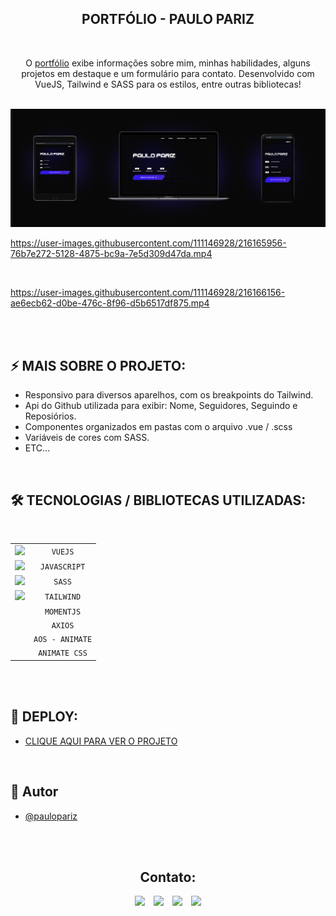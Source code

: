 <h2 align="center">PORTFÓLIO - PAULO PARIZ</h2>

<br>

<p align="center">O <a href="https://paulopariz.vercel.app/">portfólio</a> exibe informações sobre mim, minhas habilidades, alguns projetos em destaque e um formulário para contato. Desenvolvido com VueJS, Tailwind e SASS para os estilos, entre outras bibliotecas!</p>

<br>

<img src="src/assets/img/.github/preview.png" />

<br> 

https://user-images.githubusercontent.com/111146928/216165956-76b7e272-5128-4875-bc9a-7e5d309d47da.mp4

<br>

https://user-images.githubusercontent.com/111146928/216166156-ae6ecb62-d0be-476c-8f96-d5b6517df875.mp4

<br><br>

## ⚡ MAIS SOBRE O PROJETO:
- Responsivo para diversos aparelhos, com os breakpoints do Tailwind.
- Api do Github utilizada para exibir: Nome, Seguidores, Seguindo e Reposiórios.
- Componentes organizados em pastas com o arquivo .vue / .scss
- Variáveis de cores com SASS.
- ETC...


<br>

## 🛠️ TECNOLOGIAS / BIBLIOTECAS UTILIZADAS:

<br>

|              |                                                   |
| :----------------: | :---------------------------------------------------: |
|   <img src="https://skillicons.dev/icons?i=vue">      |    `VUEJS`   |
|   <img src="https://skillicons.dev/icons?i=js">      |    `JAVASCRIPT`   |
|   <img src="https://skillicons.dev/icons?i=sass">      |    `SASS`   |
|   <img src="https://skillicons.dev/icons?i=tailwind">      |    `TAILWIND`   |
|   <img >      |    `MOMENTJS`   |
|   <img >      |    `AXIOS`   |
|   <img >      |    `AOS - ANIMATE`   |
|   <img >      |    `ANIMATE CSS`   |

<br><br>

## 📍 DEPLOY:
- <a href="https://paulopariz.vercel.app/">CLIQUE AQUI PARA VER O PROJETO</a>

<br>

## 🧠 Autor

- [@paulopariz](https://www.linkedin.com/in/paulopariz/)

<br><br>

<h2 align="center">Contato:</h2>
<div align="center">

 <a href= "https://api.whatsapp.com/send?phone=5544999575376"><img src="https://img.icons8.com/material-outlined/24/7950F2/whatsapp--v1.png"/></a> <a href="https://www.instagram.com/parizpaulo_/" style="margin-left:10px"><img src="https://img.icons8.com/material-outlined/24/7950F2/instagram-new--v1.png"/></a> <a href="paulopariz01@gmail.com" style="margin-left:10px"><img src="https://img.icons8.com/material-rounded/24/7950F2/filled-message.png"/></a> <a href="https://www.linkedin.com/in/paulopariz/" style="margin-left:10px"><img src="https://img.icons8.com/material-sharp/24/7950F2/linkedin--v1.png"/></a>

 </div>